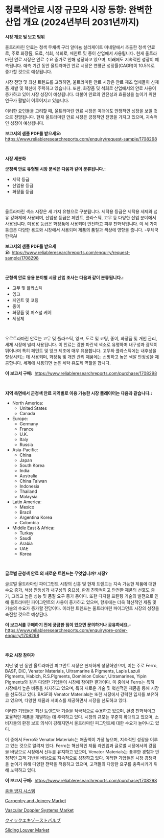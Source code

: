 <p><h1>청록색안료 시장 규모와 시장 동향: 완벽한 산업 개요 (2024년부터 2031년까지)</h1></p><p><strong>시장 개요 및 보고 범위</strong></p>
<p><p>울트라마린 안료는 청색 무채색 구리 알미늄 실리케이트 미네랄에서 추출한 청색 안료로, 주로 화장품, 도료, 석회, 석회로, 페인트 및 종이 산업에서 사용됩니다. 현재 울트라마린 안료 시장은 안료 수요 증가로 인해 성장하고 있으며, 미래에도 지속적인 성장이 예측됩니다. 예측 기간 동안 울트라마린 안료 시장은 연평균 성장률(CAGR)이 10.5%로 증가할 것으로 예상됩니다.</p><p>시장 전망 및 최신 트렌드를 고려하면, 울트라마린 안료 시장은 안료 제조 업체들이 신제품 개발 및 혁신에 주력하고 있습니다. 또한, 화장품 및 석회로 산업에서의 안료 사용이 증가하고 있어 시장 성장이 예상됩니다. 더불어 안료의 안전성과 효율성을 높이기 위한 연구가 활발히 이루어지고 있습니다.</p><p>이러한 요인들을 고려할 때, 울트라마린 안료 시장은 미래에도 안정적인 성장을 보일 것으로 전망됩니다. 현재 울트라마린 안료 시장은 긍정적인 전망을 가지고 있으며, 지속적인 성장이 예상됩니다.</p></p>
<p><strong>보고서의 샘플 PDF를 받으세요:</strong> <a href="https://www.reliableresearchreports.com/enquiry/request-sample/1708298">https://www.reliableresearchreports.com/enquiry/request-sample/1708298</a></p>
<p>&nbsp;</p>
<p><strong>시장 세분화</strong></p>
<p><strong>군청색 안료 유형별 시장 분석은 다음과 같이 분류됩니다.:</strong></p>
<p><ul><li>세탁 등급</li><li>산업용 등급</li><li>화장품 등급</li></ul></p>
<p>&nbsp;</p>
<p><p>울트라마린 색소 시장은 세 가지 유형으로 구분됩니다. 세탁용 등급은 세탁용 세제와 섬유 강화제에 사용되며, 산업용 등급은 페인트, 플라스틱, 고무 등 다양한 산업 분야에서 사용됩니다. 미용용 등급은 화장품에 사용되며 안전하고 피부 친화적입니다. 이 세 가지 등급은 다양한 용도와 시장에서 사용되며 제품의 품질과 색상에 영향을 줍니다. -우체국 한국AI</p></p>
<p><strong>보고서의 샘플 PDF를 받으세요:</strong>&nbsp;<a href="https://www.reliableresearchreports.com/enquiry/request-sample/1708298">https://www.reliableresearchreports.com/enquiry/request-sample/1708298</a></p>
<p>&nbsp;</p>
<p><strong> 군청색 안료 응용 분야별 시장 산업 조사는 다음과 같이 분류됩니다.:</strong></p>
<p><ul><li>고무 및 플라스틱</li><li>잉크</li><li>페인트 및 코팅</li><li>종이</li><li>화장품 및 퍼스널 케어</li><li>세정제</li></ul></p>
<p>&nbsp;</p>
<p><p>우르트라마린 안료는 고무 및 플라스틱, 잉크, 도료 및 코팅, 종이, 화장품 및 개인 관리, 세제 시장에 널리 사용됩니다. 이 안료는 강한 파란색 색소로 유명하며 내구성과 광택이 뛰어나며 특히 페인트 및 잉크 제조에 매우 유용합니다. 고무와 플라스틱에는 내후성을 향상시키는 데 사용되며, 화장품 및 개인 관리 제품에는 선명하고 높은 색깔 안정성을 제공합니다. 세제에 사용되면 높은 세탁 유도제 역할을 합니다.</p></p>
<p><strong>이 보고서 구매:</strong>&nbsp; <a href="https://www.reliableresearchreports.com/purchase/1708298">https://www.reliableresearchreports.com/purchase/1708298</a></p>
<p>&nbsp;</p>
<p><strong>지역 측면에서 군청색 안료 지역별로 이용 가능한 시장 플레이어는 다음과 같습니다.:</strong></p>
<p><ul>
    <li>
        North America:
        <ul>
            <li>United States</li>
            <li>Canada</li>
        </ul>
    </li>
    <li>
        Europe:
        <ul>
            <li>Germany</li>
            <li>France</li>
            <li>U.K.</li>
            <li>Italy</li>
            <li>Russia</li>
        </ul>
    </li>
    <li>
        Asia-Pacific:
        <ul>
            <li>China</li>
            <li>Japan</li>
            <li>South Korea</li>
            <li>India</li>
            <li>Australia</li>
            <li>China Taiwan</li>
            <li>Indonesia</li>
            <li>Thailand</li>
            <li>Malaysia</li>
        </ul>
    </li>
    <li>
        Latin America:
        <ul>
            <li>Mexico</li>
            <li>Brazil</li>
            <li>Argentina Korea</li>
            <li>Colombia</li>
        </ul>
    </li>
    <li>
        Middle East & Africa:
        <ul>
            <li>Turkey</li>
            <li>Saudi</li>
            <li>Arabia</li>
            <li>UAE</li>
            <li>Korea</li>
        </ul>
    </li>
    </ul></p>
<p>&nbsp;</p>
<p><strong>글로벌 군청색 안료 의 새로운 트렌드는 무엇입니까? 시장?</strong></p>
<p><p>글로벌 울트라마린 파이그먼트 시장의 신흥 및 현재 트렌드는 지속 가능한 제품에 대한 수요 증가, 색상 안정성과 내구성의 중요성, 환경 친화적이고 안전한 제품의 선호도 증가, 그리고 높은 성능 및 품질 요구 증가 등이다. 또한 디지털 프린팅 기술의 발전으로 인해 울트라마린 파이그먼트의 사용이 증가하고 있으며, 향후에는 더욱 혁신적인 제품 및 기술의 수요가 증가할 전망이다. 이러한 트렌드는 울트라마린 파이그먼트 시장의 성장을 촉진할 것으로 예상된다.</p></p>
<p><strong>이 보고서를 구매하기 전에 궁금한 점이 있으면 문의하거나 공유하세요.</strong>- <a href="https://www.reliableresearchreports.com/enquiry/pre-order-enquiry/1708298">https://www.reliableresearchreports.com/enquiry/pre-order-enquiry/1708298</a></p>
<p>&nbsp;</p>
<p><strong>주요 시장 참여자</strong></p>
<p><p>지난 몇 년 동안 울트라마린 피그먼트 시장은 현저하게 성장하였으며, 이는 주로 Ferro, BASF, DIC, Venator Materials, Ultramarine & Pigments, Lapis Lazuli Pigments, Habich, R.S.Pigments, Dominion Colour, Ultramarines, Yipin Pigments와 같은 다양한 기업들이 시장에 참여한 결과이다. 이 중에서 Ferro는 특히 시장에서 높은 비중을 차지하고 있으며, 특히 새로운 기술 및 혁신적인 제품을 통해 시장을 선도하고 있다. BASF와 Venator Materials는 또한 시장에서 강력한 입지를 보유하고 있으며, 다양한 제품과 서비스를 제공하면서 시장을 선도하고 있다.</p><p>이러한 기업들은 최신 트렌드와 기술을 적극적으로 수용하고 있으며, 환경 친화적이고 효율적인 제품을 개발하는 데 주력하고 있다. 시장의 규모는 꾸준히 확대되고 있으며, 소비자들의 환경 보호 의식이 강해지면서 울트라마린 피그먼트에 대한 수요가 늘어나고 있다.</p><p>이 중에서 Ferro와 Venator Materials는 매출액이 가장 높으며, 지속적인 성장을 이루고 있는 것으로 알려져 있다. Ferro는 혁신적인 제품 라인업과 글로벌 시장에서의 강점을 바탕으로 시장에서 선두를 유지하고 있으며, Venator Materials는 풍부한 경험과 안정적인 고객 기반을 바탕으로 지속적으로 성장하고 있다. 이러한 기업들은 시장 경쟁력을 높이기 위해 다양한 전략을 적용하고 있으며, 고객들의 다양한 요구를 충족시키기 위해 노력하고 있다.</p></p>
<p><strong>이 보고서 구매:</strong>&nbsp;&nbsp;<a href="https://www.reliableresearchreports.com/purchase/1708298">https://www.reliableresearchreports.com/purchase/1708298</a></p>
<p><p><a href="https://github.com/fredrickeglers/Market-Research-Report-List-1/blob/main/2636138193445.md">충돌 방지 시스템</a></p><p><a href="https://github.com/Chiragrp22/Market-Research-Report-List-3/blob/main/carpentry-and-joinery-market.md">Carpentry and Joinery Market</a></p><p><a href="https://lydian-appliance-61d.notion.site/Vascular-Doppler-Systems-Market-Growth-Market-Trends-COVID-19-Impact-and-Forecasts-for-period-fro-6a4956e4042a4cea8235e94ded6699c2">Vascular Doppler Systems Market</a></p><p><a href="https://github.com/efcvopdgkdx128/Market-Research-Report-List-1/blob/main/8381522193660.md">クイックエキゾーストバルブ</a></p><p><a href="https://github.com/derrinmiltonellis35gcl/Market-Research-Report-List-1/blob/main/sliding-louver-market.md">Sliding Louver Market</a></p></p>
